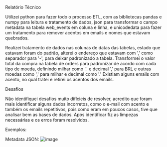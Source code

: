 Relatório Técnico

Utilizei python para fazer todo o processo ETL, com as bibliotecas pandas e numpy
para leitura e tratamento de dados, json para transformar o campo metadata na tabela web_events
em coluna e linha, e unicodedata para fazer um tratamento para remover acentos em emails e nomes 
que estavam quebrados.

Realizei tratamento de dados nas colunas de datas das tabelas, estado que estavam foram do padrão,
alterei o endereço que estavam com ',' como separador para '-', para deixar padronizado a tabela.
Transformei o valor total da compra na tabela de orders para padronizar de acordo com cada tipo de moeda,
definindo milhar como '.' e decimal ',' para BRL e outras moedas como ',' para milhar e decimal como '.'
Existiam alguns emails com acento, no qual tratei e retirei os acentos dos emails.

Desafios

Não identifiquei desafios muito difícieis de resolver, acredito que foram mais identificar alguns
dados incorretos, como o e-mail com acento e também os emails repetitivos, pois como eram em poucos 
casos, tive que analisar bem as bases de dados.
Após identificar fiz as limpezas necessárias e os erros foram resolvidos.

Exemplos:

Metadata JSON:
![image](https://github.com/user-attachments/assets/50b62526-7590-4e45-95db-61b9d78c640b)
